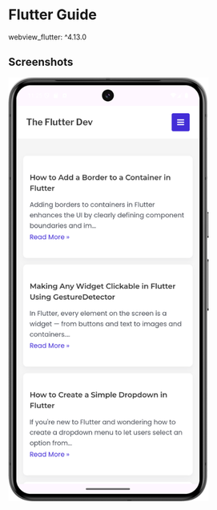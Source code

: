 # Flutter Guide

webview_flutter: ^4.13.0

## Screenshots

<img src="https://github.com/shahid531/Flutter-Guide/blob/c13529a5e50e5dfa468418139daf3ea1f0f6b29f/webview_flutter.png" width="400">
